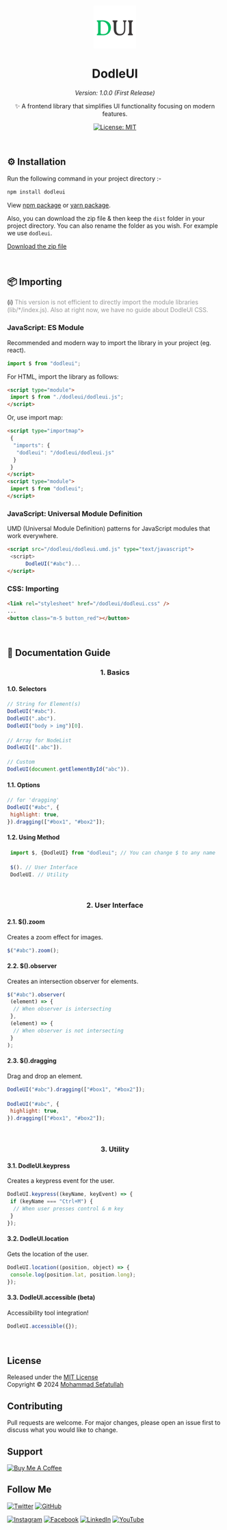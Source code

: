 <p align="center">
  <img alt="DodleUI" src="assets/dodleui-logo.png" height="100" />
</p>
<h1 align="center">DodleUI</h1>
<p align="center">
    <i>Version: 1.0.0 (First Release)</i>
</p>
<p align="center">✨ A frontend library that simplifies UI functionality focusing on modern features.</p>

<p align="center">
    <a href="https://github.com/mosefatullah/dodleui/blob/master/LICENSE">
        <img alt="License: MIT" src="https://img.shields.io/badge/License-MIT-blue.svg" />
    </a>
</p>

<br/>

## ⚙️ Installation

Run the following command in your project directory :-

```bash
npm install dodleui
```

<p>View <a href="https://npmjs.com/package/dodleui">npm package</a> or <a href="https://yarnpkg.com/package/dodleui">yarn package</a>.</p>

Also, you can download the zip file & then keep the `dist` folder in your project directory. You can also rename the folder as you wish. For example we use `dodleui`.

<a href="https://github.com/mosefatullah/dodleui/zipball/main">Download the zip file</a>

<br/>

## 📦 Importing

<p>(ℹ️) <span style="color: #999">This version is not efficient to directly import the module libraries (lib/*/index.js). Also at right now, we have no guide about DodleUI CSS.</span></p>

### JavaScript: ES Module

Recommended and modern way to import the library in your project (eg. react).

```js
import $ from "dodleui";
```

For HTML, import the library as follows:

```html
<script type="module">
 import $ from "./dodleui/dodleui.js";
</script>
```

Or, use import map:

```html
<script type="importmap">
 {
  "imports": {
   "dodleui": "/dodleui/dodleui.js"
  }
 }
</script>
<script type="module">
 import $ from "dodleui";
</script>
```

### JavaScript: Universal Module Definition

UMD (Universal Module Definition) patterns for JavaScript modules that work everywhere.

```html
<script src="/dodleui/dodleui.umd.js" type="text/javascript">
 <script>
      DodleUI("#abc")...
</script>
```

### CSS: Importing

```html
<link rel="stylesheet" href="/dodleui/dodleui.css" />
...
<button class="m-5 button_red"></button>
```

<br/>

## 📖 Documentation Guide

<h3 align="center">1. Basics</h3>

#### 1.0. Selectors

```javascript
// String for Element(s)
DodleUI("#abc").
DodleUI(".abc").
DodleUI("body > img")[0].

// Array for NodeList
DodleUI([".abc"]).

// Custom
DodleUI(document.getElementById("abc")).
```

#### 1.1. Options

```javascript
// for 'dragging'
DodleUI("#abc", {
 highlight: true,
}).dragging(["#box1", "#box2"]);
```

#### 1.2. Using Method

```javascript
 import $, {DodleUI} from "dodleui"; // You can change $ to any name

 $(). // User Interface
 DodleUI. // Utility
```

<br/>

<h3 align="center">2. User Interface</h3>

#### 2.1. $().zoom

Creates a zoom effect for images.

```javascript
$("#abc").zoom();
```

#### 2.2. $().observer

Creates an intersection observer for elements.

```javascript
$("#abc").observer(
 (element) => {
  // When observer is intersecting
 },
 (element) => {
  // When observer is not intersecting
 }
);
```

#### 2.3. $().dragging

Drag and drop an element.

```javascript
DodleUI("#abc").dragging(["#box1", "#box2"]);

DodleUI("#abc", {
 highlight: true,
}).dragging(["#box1", "#box2"]);
```

<br/>

<h3 align="center">3. Utility</h3>

#### 3.1. DodleUI.keypress

Creates a keypress event for the user.

```javascript
DodleUI.keypress((keyName, keyEvent) => {
 if (keyName === "Ctrl+M") {
  // When user presses control & m key
 }
});
```

#### 3.2. DodleUI.location

Gets the location of the user.

```javascript
DodleUI.location((position, object) => {
 console.log(position.lat, position.long);
});
```

#### 3.3. DodleUI.accessible (beta)

Accessibility tool integration!

```javascript
DodleUI.accessible({});
```

<br/>

## License

Released under the [MIT License](https://github.com/mosefatullah/dodleui/blob/main/LICENSE) <br/>
Copyright © 2024 [Mohammad Sefatullah]()

## Contributing

Pull requests are welcome. For major changes, please open an issue first to discuss what you would like to change.

## Support

<a href="https://www.buymeacoffee.com/mosefatullah" target="_blank"><img src="https://cdn.buymeacoffee.com/buttons/v2/default-yellow.png" alt="Buy Me A Coffee" height="33px" width="120px"></a>

## Follow Me

[![Twitter](https://img.shields.io/twitter/follow/mosefatullah?style=social)](https://twitter.com/mosefatullah)
[![GitHub](https://img.shields.io/github/followers/mosefatullah?style=social)](https://github.com/mosefatullah)

[![Instagram](https://img.shields.io/badge/Instagram-mosefatullah-red?style=flat-square&logo=instagram)](https://www.instagram.com/mosefatullah/)
[![Facebook](https://img.shields.io/badge/Facebook-mosefatullah-blue?style=flat-square&logo=facebook)](https://www.facebook.com/mosefatullah/)
[![LinkedIn](https://img.shields.io/badge/LinkedIn-mosefatullah-blue?style=flat-square&logo=linkedin)](https://www.linkedin.com/in/mosefatullah/)
[![YouTube](https://img.shields.io/badge/YouTube-mosefatullah-red?style=flat-square&logo=youtube)](https://www.youtube.com/@mohammad-sefatullah)
